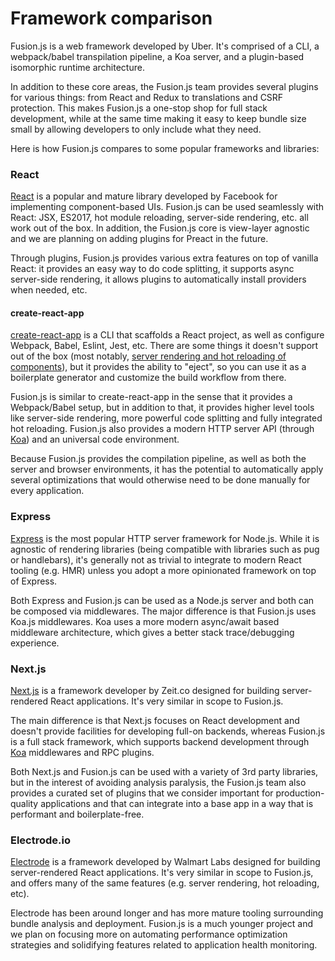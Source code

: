 # Framework comparison

Fusion.js is a web framework developed by Uber. It's comprised of a CLI, a webpack/babel transpilation pipeline, a Koa server, and a plugin-based isomorphic runtime architecture.

In addition to these core areas, the Fusion.js team provides several plugins for various things: from React and Redux to translations and CSRF protection. This makes Fusion.js a one-stop shop for full stack development, while at the same time making it easy to keep bundle size small by allowing developers to only include what they need.

Here is how Fusion.js compares to some popular frameworks and libraries:

### React

[React](https://reactjs.org/) is a popular and mature library developed by Facebook for implementing component-based UIs. Fusion.js can be used seamlessly with React: JSX, ES2017, hot module reloading, server-side rendering, etc. all work out of the box. In addition, the Fusion.js core is view-layer agnostic and we are planning on adding plugins for Preact in the future.

Through plugins, Fusion.js provides various extra features on top of vanilla React: it provides an easy way to do code splitting, it supports async server-side rendering, it allows plugins to automatically install providers when needed, etc.

#### create-react-app

[create-react-app](https://github.com/facebookincubator/create-react-app) is a CLI that scaffolds a React project, as well as configure Webpack, Babel, Eslint, Jest, etc. There are some things it doesn't support out of the box (most notably, [server rendering and hot reloading of components](https://github.com/facebookincubator/create-react-app#limitations)), but it provides the ability to "eject", so you can use it as a boilerplate generator and customize the build workflow from there.

Fusion.js is similar to create-react-app in the sense that it provides a Webpack/Babel setup, but in addition to that, it provides higher level tools like server-side rendering, more powerful code splitting and fully integrated hot reloading. Fusion.js also provides a modern HTTP server API (through [Koa](http://koajs.com/)) and an universal code environment.

Because Fusion.js provides the compilation pipeline, as well as both the server and browser environments, it has the potential to automatically apply several optimizations that would otherwise need to be done manually for every application.

### Express

[Express](https://expressjs.com/) is the most popular HTTP server framework for Node.js. While it is agnostic of rendering libraries (being compatible with libraries such as pug or handlebars), it's generally not as trivial to integrate to modern React tooling (e.g. HMR) unless you adopt a more opinionated framework on top of Express.

Both Express and Fusion.js can be used as a Node.js server and both can be composed via middlewares. The major difference is that Fusion.js uses Koa.js middlewares. Koa uses a more modern async/await based middleware architecture, which gives a better stack trace/debugging experience.

### Next.js

[Next.js](https://github.com/zeit/next.js/) is a framework developer by Zeit.co designed for building server-rendered React applications. It's very similar in scope to Fusion.js.

The main difference is that Next.js focuses on React development and doesn't provide facilities for developing full-on backends, whereas Fusion.js is a full stack framework, which supports backend development through [Koa](http://koajs.com/) middlewares and RPC plugins.

Both Next.js and Fusion.js can be used with a variety of 3rd party libraries, but in the interest of avoiding analysis paralysis, the Fusion.js team also provides a curated set of plugins that we consider important for production-quality applications and that can integrate into a base app in a way that is performant and boilerplate-free.

### Electrode.io

[Electrode](http://www.electrode.io/) is a framework developed by Walmart Labs designed for building server-rendered React applications. It's very similar in scope to Fusion.js, and offers many of the same features (e.g. server rendering, hot reloading, etc).

Electrode has been around longer and has more mature tooling surrounding bundle analysis and deployment. Fusion.js is a much younger project and we plan on focusing more on automating performance optimization strategies and solidifying features related to application health monitoring.
